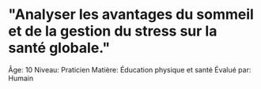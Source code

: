 # "Analyser les avantages du sommeil et de la gestion du stress sur la santé globale."

Âge: 10
Niveau: Praticien
Matière: Éducation physique et santé
Évalué par: Humain